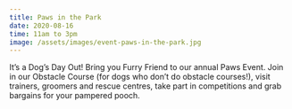 ```yaml
---
title: Paws in the Park
date: 2020-08-16
time: 11am to 3pm
image: /assets/images/event-paws-in-the-park.jpg
---
```

It’s a Dog’s Day Out! Bring you Furry Friend to our annual Paws Event. Join in our Obstacle Course (for dogs who don’t do obstacle courses!), visit trainers, groomers and rescue centres, take part in competitions and grab bargains for your pampered pooch.